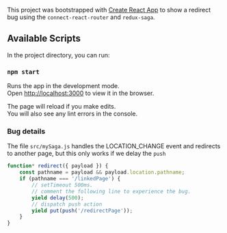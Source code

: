 This project was bootstrapped with [Create React App](https://github.com/facebook/create-react-app) to show a redirect bug using the `connect-react-router` and `redux-saga`.

## Available Scripts

In the project directory, you can run:

### `npm start`

Runs the app in the development mode.<br>
Open [http://localhost:3000](http://localhost:3000) to view it in the browser.

The page will reload if you make edits.<br>
You will also see any lint errors in the console.

### Bug details

The file `src/mySaga.js` handles the LOCATION_CHANGE event and redirects to another page, but this only works if we delay the `push`

```javascript
function* redirect({ payload }) {
    const pathname = payload && payload.location.pathname;
    if (pathname === '/linkedPage') {
        // setTimeout 500ms.
        // comment the following line to experience the bug.
        yield delay(500);
        // dispatch push action
        yield put(push('/redirectPage'));
    }
}
``` 
